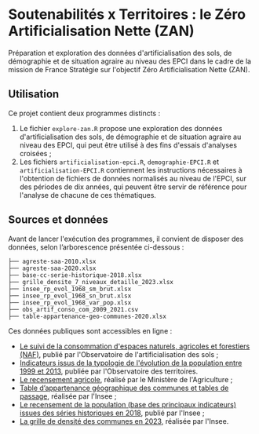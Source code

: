 # Soutenabilités x Territoires : le Zéro Artificialisation Nette (ZAN)

Préparation et exploration des données d'artificialisation des sols, de démographie et de situation agraire au niveau des EPCI dans le cadre de la mission de France Stratégie sur l'objectif Zéro Artificialisation Nette (ZAN).

## Utilisation

Ce projet contient deux programmes distincts : 

1. Le fichier `explore-zan.R` propose une exploration des données d'artificialisation des sols, de démographie et de situation agraire au niveau des EPCI, qui peut être utilisé à des fins d'essais d'analyses croisées ;
2. Les fichiers `artificialisation-epci.R`, `demographie-EPCI.R` et `artificialisation-EPCI.R` contiennent les instructions nécessaires à l'obtention de fichiers de données normalisés au niveau de l'EPCI, sur des périodes de dix années, qui peuvent être servir de référence pour l'analyse de chacune de ces thématiques.

## Sources et données

Avant de lancer l'exécution des programmes, il convient de disposer des données, selon l’arborescence présentée ci-dessous :

```
├── agreste-saa-2010.xlsx
├── agreste-saa-2020.xlsx
├── base-cc-serie-historique-2018.xlsx
├── grille_densite_7_niveaux_detaille_2023.xlsx
├── insee_rp_evol_1968_sm_brut.xlsx
├── insee_rp_evol_1968_sn_brut.xlsx
├── insee_rp_evol_1968_var_pop.xlsx
├── obs_artif_conso_com_2009_2021.csv
├── table-appartenance-geo-communes-2020.xlsx
```

Ces données publiques sont accessibles en ligne :

- [Le suivi de la consommation d'espaces naturels, agricoles et forestiers (NAF)](https://cerema.app.box.com/v/pnb-action7-indicateurs-ff), publié par l'Observatoire de l'artificialisation des sols ; 
- [Indicateurs issus de la typologie de l'évolution de la population entre 1999 et 2013](https://www.observatoire-des-territoires.gouv.fr/visiotheque/2017-dynpop-typologie-de-levolution-de-la-population-entre-1999-et-2013), publiée par l'Observatoire des territoires.
- [Le recensement agricole](https://stats.agriculture.gouv.fr/cartostat/#c=indicator), réalisé par le Ministère de l'Agriculture ;
- [Table d’appartenance géographique des communes et tables de passage](https://www.insee.fr/fr/information/2028028), réalisée par l'Insee ;
- [Le recensement de la population (base des principaux indicateurs) issues des séries historiques en 2018](https://www.insee.fr/fr/statistiques/5395965), publié par l'Insee ;
- [La grille de densité des communes en 2023](https://www.insee.fr/fr/statistiques/fichier/6439600/grille_densite_7_niveaux_detaille_2023.xlsx
), réalisée par l'Insee.
